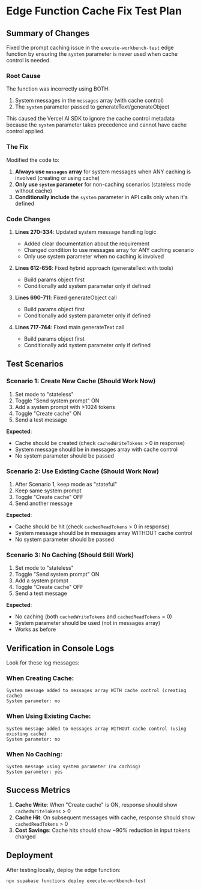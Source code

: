 # Edge Function Cache Fix Test Plan

## Summary of Changes

Fixed the prompt caching issue in the `execute-workbench-test` edge function by ensuring the `system` parameter is never used when cache control is needed.

### Root Cause
The function was incorrectly using BOTH:
1. System messages in the `messages` array (with cache control)
2. The `system` parameter passed to generateText/generateObject

This caused the Vercel AI SDK to ignore the cache control metadata because the `system` parameter takes precedence and cannot have cache control applied.

### The Fix
Modified the code to:
1. **Always use `messages` array** for system messages when ANY caching is involved (creating or using cache)
2. **Only use `system` parameter** for non-caching scenarios (stateless mode without cache)
3. **Conditionally include** the `system` parameter in API calls only when it's defined

### Code Changes

1. **Lines 270-334**: Updated system message handling logic
   - Added clear documentation about the requirement
   - Changed condition to use messages array for ANY caching scenario
   - Only use system parameter when no caching is involved

2. **Lines 612-656**: Fixed hybrid approach (generateText with tools)
   - Build params object first
   - Conditionally add system parameter only if defined

3. **Lines 690-711**: Fixed generateObject call
   - Build params object first
   - Conditionally add system parameter only if defined

4. **Lines 717-744**: Fixed main generateText call
   - Build params object first
   - Conditionally add system parameter only if defined

## Test Scenarios

### Scenario 1: Create New Cache (Should Work Now)
1. Set mode to "stateless"
2. Toggle "Send system prompt" ON
3. Add a system prompt with >1024 tokens
4. Toggle "Create cache" ON
5. Send a test message

**Expected**:
- Cache should be created (check `cachedWriteTokens` > 0 in response)
- System message should be in messages array with cache control
- No system parameter should be passed

### Scenario 2: Use Existing Cache (Should Work Now)
1. After Scenario 1, keep mode as "stateful"
2. Keep same system prompt
3. Toggle "Create cache" OFF
4. Send another message

**Expected**:
- Cache should be hit (check `cachedReadTokens` > 0 in response)
- System message should be in messages array WITHOUT cache control
- No system parameter should be passed

### Scenario 3: No Caching (Should Still Work)
1. Set mode to "stateless"
2. Toggle "Send system prompt" ON
3. Add a system prompt
4. Toggle "Create cache" OFF
5. Send a test message

**Expected**:
- No caching (both `cachedWriteTokens` and `cachedReadTokens` = 0)
- System parameter should be used (not in messages array)
- Works as before

## Verification in Console Logs

Look for these log messages:

### When Creating Cache:
```
System message added to messages array WITH cache control (creating cache)
System parameter: no
```

### When Using Existing Cache:
```
System message added to messages array WITHOUT cache control (using existing cache)
System parameter: no
```

### When No Caching:
```
System message using system parameter (no caching)
System parameter: yes
```

## Success Metrics

1. **Cache Write**: When "Create cache" is ON, response should show `cachedWriteTokens` > 0
2. **Cache Hit**: On subsequent messages with cache, response should show `cachedReadTokens` > 0
3. **Cost Savings**: Cache hits should show ~90% reduction in input tokens charged

## Deployment

After testing locally, deploy the edge function:
```bash
npx supabase functions deploy execute-workbench-test
```